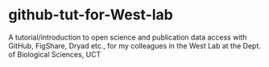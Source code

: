 # github-tut-for-West-lab
A tutorial/introduction to open science and publication data access with GitHub, FigShare, Dryad etc., for my colleagues in the West Lab at the Dept. of Biological Sciences, UCT
